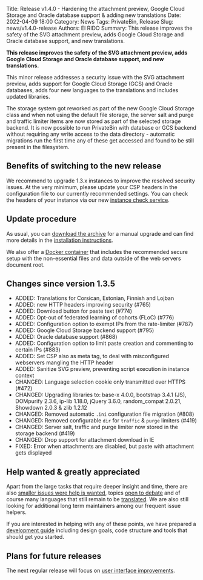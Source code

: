 Title: Release v1.4.0 - Hardening the attachment preview, Google Cloud Storage and Oracle database support & adding new translations
Date: 2022-04-09 18:00
Category: News
Tags: PrivateBin, Release
Slug: news/v1.4.0-release
Authors: El RIDO
Summary: This release improves the safety of the SVG attachment preview, adds Google Cloud Storage and Oracle database support, and new translations.

**This release improves the safety of the SVG attachment preview, adds Google Cloud Storage and Oracle database support, and new translations.**

This minor release addresses a security issue with the SVG attachment preview, adds support for Google Cloud Storage (GCS) and Oracle databases, adds four new languages to the translations and includes updated libraries.

The storage system got reworked as part of the new Google Cloud Storage class and when not using the default file storage, the server salt and purge and traffic limiter items are now stored as part of the selected storage backend. It is now possible to run PrivateBin with database or GCS backend without requiring any write access to the data directory - automatic migrations run the first time any of these get accessed and found to be still present in the filesystem.

## Benefits of switching to the new release

We recommend to upgrade 1.3.x instances to improve the resolved security issues. At the very minimum, please update your CSP headers in the configuration file to our currently recommended settings. You can check the headers of your instance via our new [instance check service](https://privatebin.info/directory/check).

## Update procedure

As usual, you can [download the archive](https://github.com/PrivateBin/PrivateBin/releases/latest) for a manual upgrade and can find more details in the [installation instructions](https://github.com/PrivateBin/PrivateBin/blob/master/INSTALL.md#installation).

We also offer a [Docker container](https://hub.docker.com/r/privatebin/nginx-fpm-alpine/) that includes the recommended secure setup with the non-essential files and data outside of the web servers document root.

## Changes since version 1.3.5

* ADDED: Translations for Corsican, Estonian, Finnish and Lojban
* ADDED: new HTTP headers improving security (#765)
* ADDED: Download button for paste text (#774)
* ADDED: Opt-out of federated learning of cohorts (FLoC) (#776)
* ADDED: Configuration option to exempt IPs from the rate-limiter (#787)
* ADDED: Google Cloud Storage backend support (#795)
* ADDED: Oracle database support (#868)
* ADDED: Configuration option to limit paste creation and commenting to certain IPs (#883)
* ADDED: Set CSP also as meta tag, to deal with misconfigured webservers mangling the HTTP header
* ADDED: Sanitize SVG preview, preventing script execution in instance context
* CHANGED: Language selection cookie only transmitted over HTTPS (#472)
* CHANGED: Upgrading libraries to: base-x 4.0.0, bootstrap 3.4.1 (JS), DOMpurify 2.3.6, ip-lib 1.18.0, jQuery 3.6.0, random_compat 2.0.21, Showdown 2.0.3 & zlib 1.2.12
* CHANGED: Removed automatic `.ini` configuration file migration (#808)
* CHANGED: Removed configurable `dir` for `traffic` & `purge` limiters (#419)
* CHANGED: Server salt, traffic and purge limiter now stored in the storage backend (#419)
* CHANGED: Drop support for attachment download in IE
* FIXED: Error when attachments are disabled, but paste with attachment gets displayed

## Help wanted & greatly appreciated

Apart from the large tasks that require deeper insight and time, there are also [smaller issues were help is wanted](https://github.com/PrivateBin/PrivateBin/issues?q=is%3Aopen+is%3Aissue+label%3A%22help+wanted%22), topics [open to debate](https://github.com/PrivateBin/PrivateBin/issues?utf8=%E2%9C%93&q=is%3Aopen+is%3Aissue+label%3A%22discuss+me%22+) and of course many languages that still remain to be [translated](https://github.com/PrivateBin/PrivateBin/wiki/Translation). We are also still looking for additional long term maintainers among our frequent issue helpers.

If you are interested in helping with any of these points, we have prepared a [development guide](https://github.com/PrivateBin/PrivateBin/wiki/Development) including design goals, code structure and tools that should get you started.

## Plans for future releases

The next regular release will focus on [user interface improvements](https://github.com/PrivateBin/PrivateBin/milestone/6).

